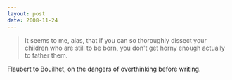```yaml
---
layout: post
date: 2008-11-24
--- 
```


>It seems to me, alas, that if you can so thoroughly dissect your children who are still to be born, you don't get horny enough actually to father them.

Flaubert to Bouilhet, on the dangers of overthinking before writing.
